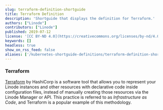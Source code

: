 ```yaml
---
slug: terraform-definition-shortguide
title: Terraform Definition
description: 'Shortguide that displays the definition for Terraform.'
authors: ["Linode"]
contributors: ["Linode"]
published: 2019-07-12
license: '[CC BY-ND 4.0](https://creativecommons.org/licenses/by-nd/4.0)'
keywords: []
headless: true
show_on_rss_feed: false
aliases: ['/kubernetes-shortguide-definitions/terraform-definition-shortguide/']
---
```


### Terraform

[Terraform](https://www.terraform.io) by HashiCorp is a software tool that allows you to represent your Linode instances and other resources with declarative code inside configuration files, instead of manually creating those resources via the Linode Manager or API. This practice is referred to as *Infrastructure as Code*, and Terraform is a popular example of this methodology.

